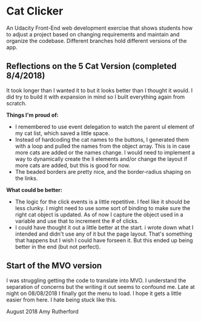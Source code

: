 # Cat Clicker

An Udacity Front-End web development exercise that shows students how to adjust a project based on changing requirements and maintain and organize the codebase. Different branches hold different versions of the app.

## Reflections on the 5 Cat Version (completed 8/4/2018)
It took longer than I wanted it to but it looks better than I thought it would. I did try to build it with expansion in mind so I built everything again from scratch. 

**Things I'm proud of:**
* I remembered to use event delegation to watch the parent ul element of my cat list, which saved a little space.
* Instead of hardcoding the cat names to the buttons, I generated them with a loop and pulled the names from the object array. This is in case more cats are added or the names change. I would need to implement a way to dynamically create the li elements and/or change the layout if more cats are added, but this is good for now.
* The beaded borders are pretty nice, and the border-radius shaping on the links. 

**What could be better:**
* The logic for the click events is a little repetitive. I feel like it should be less clunky. I might need to use some sort of binding to make sure the right cat object is updated. As of now I capture the object used in a variable and use that to increment the # of clicks.
* I could have thought it out a little better at the start. i wrote down what I intended and didn't use any of it but the page layout. That's something that happens but I wish I could have forseen it. But this ended up being better in the end (but not perfect).

## Start of the MVO version
I was struggling getting the code to translate into MVO. I understand the separation of concerns but the writing it out seems to confound me. Late at night on 08/08/2018 I finally got the menu to load. I hope it gets a little easier from here. I hate being stuck like this.

August 2018 Amy Rutherford